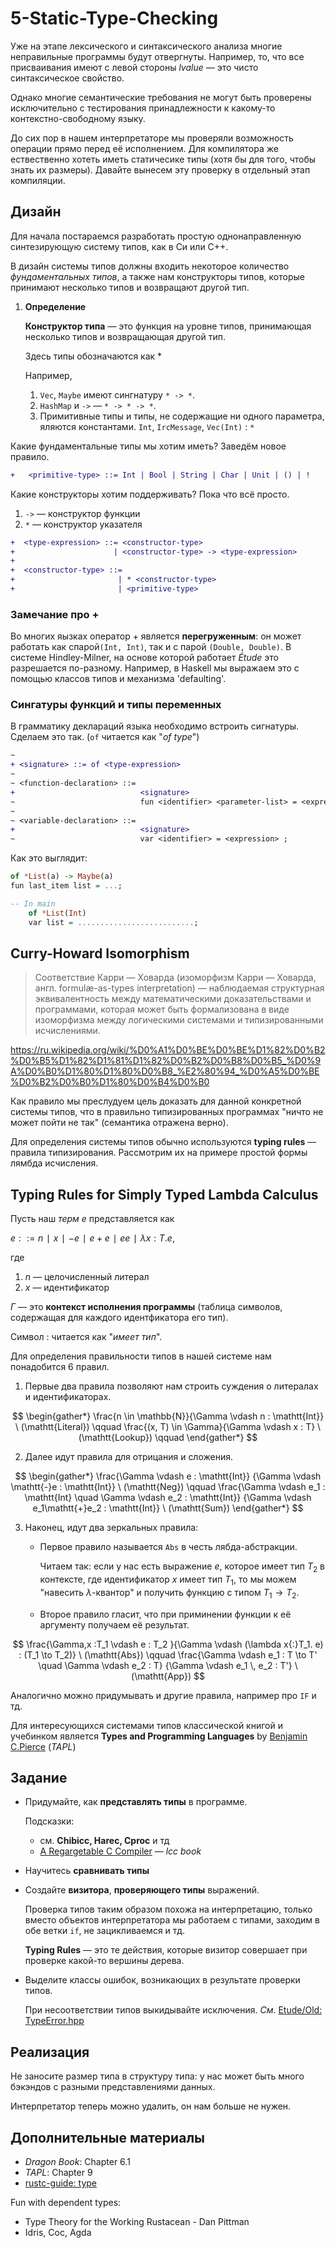 
# 5-Static-Type-Checking

Уже на этапе лексического и синтаксического анализа многие неправильные
программы будут отвергнуты. Например, то, что все присваивания имеют с левой
стороны *lvalue* — это чисто синтаксическое свойство.

Однако многие семантические требования не могут быть проверены исключительно с
тестирования принадлежности к какому-то контекстно-свободному языку.

До сих пор в нашем интерпретаторе мы проверяли возможность операции прямо перед
её исполнением. Для компилятора же ествественно хотеть иметь статичесике типы
(хотя бы для того, чтобы знать их размеры). Давайте вынесем эту проверку в
отдельный этап компиляции.

## Дизайн

Для начала постараемся разработать простую однонаправленную синтезирующую
систему типов, как в Си или С++.

В дизайн системы типов должны входить некоторое количество *фундаментальных
типов*,  а также нам конструкторы типов, которые принимают несколько типов и
возвращают другой тип.


1. **Определение**

   **Конструктор типа** — это функция на уровне типов, принимающая несколько
   типов и возвращающая другой тип.

   Здесь типы обозначаются как \*

   Например,

   1. `Vec`, `Maybe` имеют сингнатуру `* -> *`.
   2. `HashMap` и `->` — `* -> * -> *`.
   3. Примитивные типы и типы, не содержащие ни одного параметра, яляются
      константами. `Int`, `IrcMessage`, `Vec(Int)` : `*`


Какие фундаментальные типы мы хотим иметь? Заведём новое правило.

```diff
+   <primitive-type> ::= Int | Bool | String | Char | Unit | () | !
```
Какие конструкторы хотим поддерживать? Пока что всё просто.

1. `->` — конструктор функции
2. `*` — конструктор указателя

```diff
+  <type-expression> ::= <constructor-type>
+                      | <constructor-type> -> <type-expression>
+
+  <constructor-type> ::=
+                       | * <constructor-type>
+                       | <primitive-type>
```


### Замечание про +

Во многих яызках оператор + является **перегруженным**: он может работать как
спарой`(Int, Int)`, так и с парой `(Double, Double)`. В системе Hindley-Milner,
на основе которой работает *Étude* это разрешается по-разному. Например, в
Haskell мы выражаем это с помощью классов типов и механизма 'defaulting'.

### Сингатуры функций и типы переменных

В грамматику деклараций языка необходимо встроить сигнатуры. Сделаем это так.
(`of` читается как "*of type*")

```diff
~
+ <signature> ::= of <type-expression>
~
~ <function-declaration> ::=
+                            <signature>
~                            fun <identifier> <parameter-list> = <expression> ;
~
~ <variable-declaration> ::=
+                            <signature>
~                            var <identifier> = <expression> ;
```

Как это выглядит:

```haskell
of *List(a) -> Maybe(a)
fun last_item list = ...;

-- In main
    of *List(Int)
    var list = ..........................;
```

## Curry-Howard Isomorphism

> Соответствие Карри — Ховарда (изоморфизм Карри — Ховарда, англ.
> formulæ-as-types interpretation) — наблюдаемая структурная эквивалентность
> между математическими доказательствами и программами, которая может быть
> формализована в виде изоморфизма между логическими системами и
> типизированными исчислениями.

https://ru.wikipedia.org/wiki/%D0%A1%D0%BE%D0%BE%D1%82%D0%B2%D0%B5%D1%82%D1%81%D1%82%D0%B2%D0%B8%D0%B5_%D0%9A%D0%B0%D1%80%D1%80%D0%B8_%E2%80%94_%D0%A5%D0%BE%D0%B2%D0%B0%D1%80%D0%B4%D0%B0

Как правило мы преслудуем цель доказать для данной конкретной системы типов,
что в правильно типизированных программах "ничто не может пойти не так"
(семантика отражена верно).

Для определения системы типов обычно используются **typing rules** — правила
типизирования. Рассмотрим их на примере простой формы лямбда исчисления.

## Typing Rules for Simply Typed Lambda Calculus

Пусть наш *терм* $e$ представляется как

$e ::= n∣x∣−e∣e + e∣ee∣λx:T.e$,

где
1. $n$ — целочисленный литерал
2. $x$ — идентификатор

$\Gamma$ — это **контекст исполнения программы** (таблица символов, содержащая
для каждого идентфикатора его тип).

Символ $:$ читается как "*имеет тип*".

Для определения правильности типов в нашей системе нам понадобится 6 правил.

1. Первые два правила позволяют нам строить суждения о литералах и
   идентификаторах.

$$
\begin{gather*}
\frac{n \in \mathbb{N}}{\Gamma \vdash n : \mathtt{Int}} \ (\mathtt{Literal}) \qquad
\frac{(x, T) \in \Gamma}{\Gamma \vdash x : T} \ (\mathtt{Lookup})  \qquad
\end{gather*}
$$

2. Далее идут правила для отрицания и сложения.

$$
\begin{gather*}
\frac{\Gamma \vdash e : \mathtt{Int}}
     {\Gamma \vdash \mathtt{-}e : \mathtt{Int}} \ (\mathtt{Neg}) \qquad
\frac{\Gamma \vdash e_1 : \mathtt{Int} \quad \Gamma \vdash e_2 : \mathtt{Int}}
     {\Gamma \vdash e_1\mathtt{+}e_2 : \mathtt{Int}} \ (\mathtt{Sum})
\end{gather*}
$$


3. Наконец, идут два зеркальных правила:

   - Первое правило называется `Abs` в  честь лябда-абстракции.

     Читаем так: если у нас есть выражение $e$, которое имеет тип $T_2$ в
     контексте, где идентификатор $x$ имеет тип $T_1$, то мы можем "навесить
     $\lambda$-квантор" и получить функцию с типом $T_1 \to T_2$.

   - Второе правило гласит, что при приминении функции к её аргументу получаем её результат.

$$
\frac{\Gamma,x :T_1 \vdash e : T_2 }{\Gamma \vdash (\lambda x{:}T_1. e) : (T_1 \to T_2)} \ (\mathtt{Abs}) \qquad
\frac{\Gamma \vdash e_1 : T \to T' \quad \Gamma \vdash e_2 : T}
     {\Gamma \vdash e_1 \, e_2 : T'} \ (\mathtt{App})
$$


Аналогично можно придумывать и другие правила, например про `IF` и тд.

Для интересующихся системами типов классической книгой и учебинком является
**Types and Programming Languages** by
[Benjamin C.Pierce](http://www.cis.upenn.edu/~bcpierce) (*TAPL*)

## Задание

- Придумайте, как **представлять типы** в программе.

  Подсказки:
  - см. **Chibicc, Harec, Cproc** и тд
  - [A Regargetable C Compiler](https://drh.github.io/lcc/) — *lcc book*

- Научитесь **сравнивать типы**
- Создайте **визитора**,  **проверяющего типы** выражений.

  Проверка типов таким образом похожа на интерпретацию, только вместо объектов
  интерпретатора мы работаем с типами, заходим в обе ветки `if`, не
  зацикливаемся и тд.

  **Typing Rules** — это те действия, которые визитор совершает при проверке
  какой-то вершины дерева.

- Выделите классы ошибок, возникающих в результате проверки типов.

  При несоответствии типов выкидывайте исключения. *См*.
  [Etude/Old: TypeError.hpp](https://github.com/otakubeam/etude/blob/0.1.0/src/types/check/type_error.hpp)

## Реализация

Не заносите размер типа в структуру типа: у нас может быть много бэкэндов с
разными представлениями данных.

Интерпретатор теперь можно удалить, он нам больше не нужен.

## Дополнительные материалы

- *Dragon Book*: Chapter 6.1
- *TAPL*: Chapter 9
- [rustc-guide: type](https://rustc-dev-guide.rust-lang.org/ty.html)

Fun with dependent types:
- Type Theory for the Working Rustacean - Dan Pittman
- Idris, Coc, Agda


